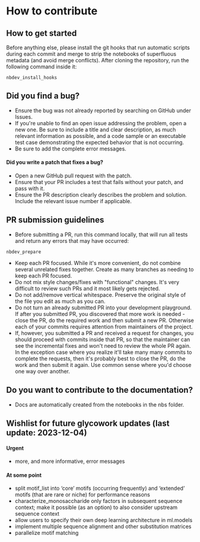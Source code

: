 # How to contribute

## How to get started

Before anything else, please install the git hooks that run automatic scripts during each commit and merge to strip the notebooks of superfluous metadata (and avoid merge conflicts). After cloning the repository, run the following command inside it:
```
nbdev_install_hooks
```

## Did you find a bug?

* Ensure the bug was not already reported by searching on GitHub under Issues.
* If you're unable to find an open issue addressing the problem, open a new one. Be sure to include a title and clear description, as much relevant information as possible, and a code sample or an executable test case demonstrating the expected behavior that is not occurring.
* Be sure to add the complete error messages.

#### Did you write a patch that fixes a bug?

* Open a new GitHub pull request with the patch.
* Ensure that your PR includes a test that fails without your patch, and pass with it.
* Ensure the PR description clearly describes the problem and solution. Include the relevant issue number if applicable.

## PR submission guidelines

* Before submitting a PR, run this command locally, that will run all tests and return any errors that may have occurred:
```
nbdev_prepare
```
* Keep each PR focused. While it's more convenient, do not combine several unrelated fixes together. Create as many branches as needing to keep each PR focused.
* Do not mix style changes/fixes with "functional" changes. It's very difficult to review such PRs and it most likely gets rejected.
* Do not add/remove vertical whitespace. Preserve the original style of the file you edit as much as you can.
* Do not turn an already submitted PR into your development playground. If after you submitted PR, you discovered that more work is needed - close the PR, do the required work and then submit a new PR. Otherwise each of your commits requires attention from maintainers of the project.
* If, however, you submitted a PR and received a request for changes, you should proceed with commits inside that PR, so that the maintainer can see the incremental fixes and won't need to review the whole PR again. In the exception case where you realize it'll take many many commits to complete the requests, then it's probably best to close the PR, do the work and then submit it again. Use common sense where you'd choose one way over another.

## Do you want to contribute to the documentation?

* Docs are automatically created from the notebooks in the nbs folder.


## Wishlist for future glycowork updates (last update: 2023-12-04)
#### Urgent
* more, and more informative, error messages


#### At some point
* split motif_list into ‘core’ motifs (occurring frequently) and ‘extended’ motifs (that are rare or niche) for performance reasons
* characterize_monosaccharide only factors in subsequent sequence context; make it possible (as an option) to also consider upstream sequence context
* allow users to specify their own deep learning architecture in ml.models
* implement multiple sequence alignment and other substitution matrices
* parallelize motif matching